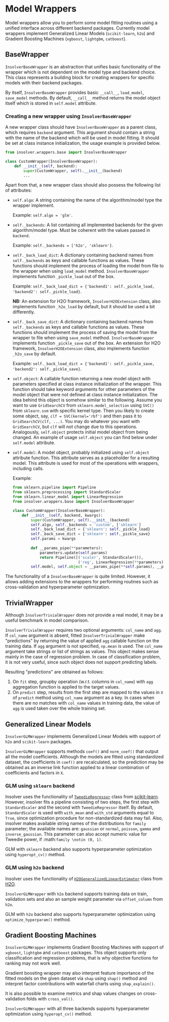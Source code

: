 # Model Wrappers

Model wrappers allow you to perform some model fitting routines
using a unified interface across different backend packages.  Currently model wrappers implement
Generalized Linear Models (`scikit-learn`, `h2o`) and Gradient Boosting Machines (`xgboost`, `lightgbm`, `catboost`).

## BaseWrapper
`InsolverBaseWrapper` is an abstraction that unifies basic functionality of the wrapper which is not dependent
on the model type and backend choice. This class represents a building block for creating wrappers for specific models
with their backend packages.

By itself, `InsolverBaseWrapper` provides basic `__call__`, `load_model`, `save_model` methods. By default, `__call__`
method returns the model object itself which is stored in `self.model` attribute.

### Creating a new wrapper using `InsolverBaseWrapper`
A new wrapper class should have `InsolverBaseWrapper` as a parent class, which requires `backend` argument.
This argument should contain a string with the name of the backend which will be used in model fitting.
It should be set at class instance initialization, the usage example is provided below.

```python
from insolver.wrappers.base import InsolverBaseWrapper

class CustomWrapper(InsolverBaseWrapper):
    def __init__(self, backend):
        super(CustomWrapper, self).__init__(backend)
        ...
```

Apart from that, a new wrapper class should also possess the following list of attributes: 
* `self.algo`: A string containing the name of the algorithm/model type the wrapper implement.
  
  Example: `self.algo = 'glm'`.
* `self._backends`: A list containing all implemented backends for the given algorithm/model type. Must be coherent with 
  the values passed in `backend`.
  
  Example: `self._backends = ['h2o', 'sklearn']`.
* `self._back_load_dict`: A dictionary containing backend names from `self._backends` as keys and callable functions as 
values. These functions should implement the process of loading the model from file to the wrapper when using
  `load_model` method. `InsolverBaseWrapper` implements function `_pickle_load` out of the box. 
  
  Example: `self._back_load_dict = {'backend1': self._pickle_load, 'backend2': self._pickle_load}`.
  
  **NB:** An extension for H2O framework, `InsolverH2OExtension` class, also implements function `_h2o_load` by default,
  but it should be used a bit differently.

* `self._back_save_dict`: A dictionary containing backend names from `self._backends` as keys and callable functions as 
values. These functions should implement the process of saving the model from the wrapper to file when using
  `save_model` method. `InsolverBaseWrapper` implements function `_pickle_save` out of the box. An extension for H2O
  framework, `InsolverH2OExtension` class, also implements function `_h2o_save` by default.
  
  Example: `self._back_load_dict = {'backend1': self._pickle_save, 'backend2': self._pickle_save}`.

* `self.object`: A callable function returning a new model object with parameters specified at class instance
  initialization of the wrapper. This function should take keyword arguments for other parameters of the model object 
  that were not defined at class instance initialization. The idea behind this object is somehow similar to the
  following. Assume you want to use `GridSearchCV` from `sklearn.model_selection` using `SVC()` from `sklearn.svm` with
  specific kernel type. Then you likely to create some object, say, `clf = SVC(kernel='rbf')` and then pass it to 
  `GridSearchCV(clf, ...)`. You may do whatever you want with `GridSearchCV`, but `clf` will not change due to this
  operations. Analogously, `self.object` protects initial model object from being changed. An example of usage
  `self.object` you can find below under `self.model` attribute.
  
* `self.model`: A model object, probably initialized using `self.object` attribute function. This attribute serves as a 
  placeholder for a resulting model. This attribute is used for most of the operations with wrappers, including calls.

  Example:
  ```python
  from sklearn.pipeline import Pipeline
  from sklearn.preprocessing import StandardScaler
  from sklearn.linear_model import LinearRegression
  from insolver.wrappers.base import InsolverBaseWrapper

  class CustomWrapper(InsolverBaseWrapper):
      def __init__(self, backend, kwargs):
          super(CustomWrapper, self).__init__(backend)
          self.algo, self._backends = 'custom', ['sklearn']
          self._back_load_dict = {'sklearn': self._pickle_load}
          self._back_save_dict = {'sklearn': self._pickle_save} 
          self.params = kwargs
        
          def __params_pipe(**parameters):
              parameters.update(self.params)
              return Pipeline([('scaler', StandardScaler()),
                               ('reg', LinearRegression(**parameters))])
          self.model, self.object = __params_pipe(**self.params), __params_pipe 
  ```
  
The functionality of a `InsolverBaseWrapper` is quite limited. However, it allows adding extensions to the wrappers 
for performing routines such as cross-validation and hyperparameter optimization.  

## TrivialWrapper
Although `InsolverTrivialWrapper` does not provide a real model, it may be a useful benchmark in model comparison. 

`InsolverTrivialWrapper` requires two optional arguments: `col_name` and `agg`. If `col_name` argument is absent, fitted
`InsolverTrivialWrapper` make "predictions" by returning the value of applied `agg` callable function on the training
data. If `agg` argument is not specified, `np.mean` is used. The `col_name` argument take strings or list of strings as 
values. This object makes sense mainly in the case of regression problem. In case of classification problem, 
it is not very useful, since such object does not support predicting labels.

Resulting "predictions" are obtained as follows:
1. On `fit` step, groupby operation (w.r.t. columns in `col_name`) with `agg` aggregation function is applied
   to the target values.
2. On `predict` step, results from the first step are mapped to the values in `X` of `predict` method using `col_name`
   argument as a key. In cases when there are no matches with `col_name` values in training data, the value of `agg` is
   used taken over the whole training set.

## Generalized Linear Models
`InsolverGLMWrapper` implements Generalized Linear Models with support of `h2o` and `scikit-learn` packages.

`InsolverGLMWrapper` supports methods `coef()` and `norm_coef()` that output all the model coefficients. Although the
models are fitted using standardized dataset, the coefficients in `coef()` are recalculated, so the prediction may be
obtained as an inverse link function applied to a linear combination of coefficients and factors in `X`. 

### GLM using `sklearn` backend
Insolver uses the functionality of
[`TweedieRegressor`](https://scikit-learn.org/stable/modules/generated/sklearn.linear_model.TweedieRegressor.html) class
from [scikit-learn](https://scikit-learn.org/stable/modules/linear_model.html#generalized-linear-regression). 
However, insolver fits a pipeline consisting of two steps, the first step with `StandardScaler` and the second with 
`TweedieRegressor` itself. By default, `StandardScaler` is used with `with_mean` and `with_std` arguments equal to 
`True`, since optimization procedure for non-standardized data may fail. Also, insolver makes available string names of
the distributions for `family` parameter; the available names are: `gaussian` or `normal`, `poisson`, `gamma` and
`inverse_gaussian`. This parameter can also accept numeric value for Tweedie power, if :math:`family \notin (0, 1)`.

GLM with `sklearn` backend also supports hyperparameter optimization using `hyperopt_cv()` method.

### GLM using `h2o` backend
Insolver uses the functionality of
[`H2OGeneralizedLinearEstimator`](http://docs.h2o.ai/h2o/latest-stable/h2o-py/docs/modeling.html#h2ogeneralizedlinearestimator) 
class from [H2O](https://docs.h2o.ai/h2o/latest-stable/h2o-docs/data-science/glm.html).

`InsolverGLMWrapper` with `h2o` backend supports training data on train, validation sets and also an sample weight
parameter via `offset_column` from `h2o`.

GLM with `h2o` backend also supports hyperparameter optimization using `optimize_hyperparam()` method.

## Gradient Boosting Machines
`InsolverGLMWrapper` implements Gradient Boosting Machines with support of `xgboost`, `lightgbm` and `catboost`
packages. This object supports only classification and regression problems, that is why objective functions for ranking 
may not work well.

Gradient boosting wrapper may also interpret feature importance of the fitted models on the given dataset via `shap`
using `shap()` method and interpret factor contributions with waterfall charts using `shap_explain()`.

It is also possible to examine metrics and shap values changes on cross-validation folds with `cross_val()`.

`InsolverGLMWrapper` with all three backends supports hyperparameter optimization using `hyperopt_cv()` method.